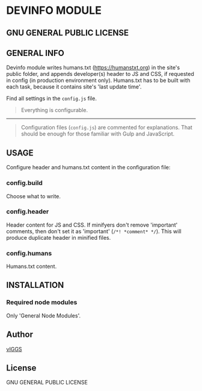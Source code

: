 # DEVINFO MODULE

## GNU GENERAL PUBLIC LICENSE

## GENERAL INFO

Devinfo module writes humans.txt (https://humanstxt.org) in the site's public folder, and appends developer(s) header to JS and CSS, if requested in config (in production environment only).
Humans.txt has to be built with each task, because it contains site's 'last update time'.

Find all settings in the `config.js` file.

> Everything is configurable.

---

> Configuration files (`config.js`) are commented for explanations. That should be enough for those familiar with Gulp and JavaScript.

## USAGE

Configure header and humans.txt content in the configuration file:

### config.build

Choose what to write.

### config.header

Header content for JS and CSS. If minifyers don't remove 'important' comments, then don't set it as 'important' (`/*! *comment* */`). This will produce duplicate header in minified files.

### config.humans

Humans.txt content.

## INSTALLATION

### Required node modules

Only 'General Node Modules'.

## Author

[vIGGS](https://www.igorvracar.com)

## License

GNU GENERAL PUBLIC LICENSE
